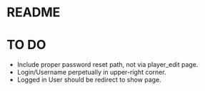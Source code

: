# README

# TO DO
- Include proper password reset path, not via player_edit page.
- Login/Username perpetually in upper-right corner.
- Logged in User should be redirect to show page.

